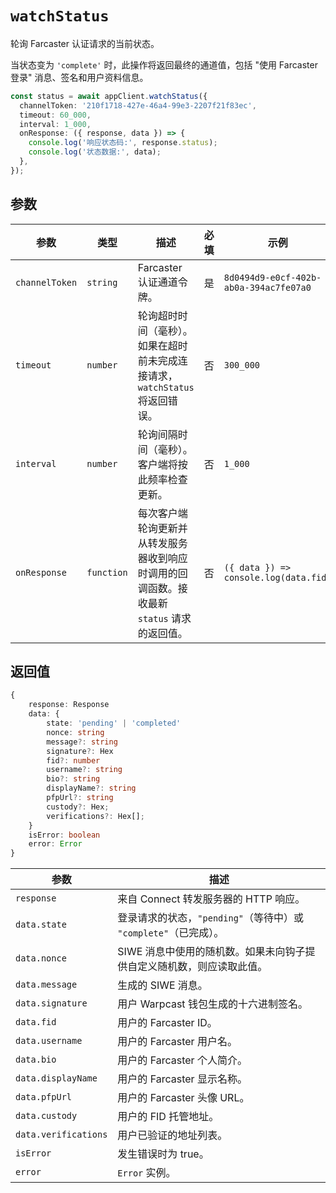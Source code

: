 # `watchStatus`

轮询 Farcaster 认证请求的当前状态。

当状态变为 `'complete'` 时，此操作将返回最终的通道值，包括 "使用 Farcaster 登录" 消息、签名和用户资料信息。

```ts
const status = await appClient.watchStatus({
  channelToken: '210f1718-427e-46a4-99e3-2207f21f83ec',
  timeout: 60_000,
  interval: 1_000,
  onResponse: ({ response, data }) => {
    console.log('响应状态码:', response.status);
    console.log('状态数据:', data);
  },
});
```

## 参数

| 参数           | 类型       | 描述                                                                                       | 必填 | 示例                                   |
| -------------- | ---------- | ------------------------------------------------------------------------------------------ | ---- | -------------------------------------- |
| `channelToken` | `string`   | Farcaster 认证通道令牌。                                                                   | 是   | `8d0494d9-e0cf-402b-ab0a-394ac7fe07a0` |
| `timeout`      | `number`   | 轮询超时时间（毫秒）。如果在超时前未完成连接请求，`watchStatus` 将返回错误。               | 否   | `300_000`                              |
| `interval`     | `number`   | 轮询间隔时间（毫秒）。客户端将按此频率检查更新。                                           | 否   | `1_000`                                |
| `onResponse`   | `function` | 每次客户端轮询更新并从转发服务器收到响应时调用的回调函数。接收最新 `status` 请求的返回值。 | 否   | `({ data }) => console.log(data.fid)`  |

## 返回值

```ts
{
    response: Response
    data: {
        state: 'pending' | 'completed'
        nonce: string
        message?: string
        signature?: Hex
        fid?: number
        username?: string
        bio?: string
        displayName?: string
        pfpUrl?: string
        custody?: Hex;
        verifications?: Hex[];
    }
    isError: boolean
    error: Error
}
```

| 参数                 | 描述                                                                  |
| -------------------- | --------------------------------------------------------------------- |
| `response`           | 来自 Connect 转发服务器的 HTTP 响应。                                 |
| `data.state`         | 登录请求的状态，`"pending"`（等待中）或 `"complete"`（已完成）。      |
| `data.nonce`         | SIWE 消息中使用的随机数。如果未向钩子提供自定义随机数，则应读取此值。 |
| `data.message`       | 生成的 SIWE 消息。                                                    |
| `data.signature`     | 用户 Warpcast 钱包生成的十六进制签名。                                |
| `data.fid`           | 用户的 Farcaster ID。                                                 |
| `data.username`      | 用户的 Farcaster 用户名。                                             |
| `data.bio`           | 用户的 Farcaster 个人简介。                                           |
| `data.displayName`   | 用户的 Farcaster 显示名称。                                           |
| `data.pfpUrl`        | 用户的 Farcaster 头像 URL。                                           |
| `data.custody`       | 用户的 FID 托管地址。                                                 |
| `data.verifications` | 用户已验证的地址列表。                                                |
| `isError`            | 发生错误时为 true。                                                   |
| `error`              | `Error` 实例。                                                        |
